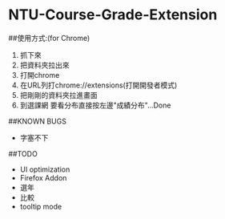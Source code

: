 NTU-Course-Grade-Extension
==========================
##使用方式:(for Chrome)
1. 抓下來
2. 把資料夾拉出來
3. 打開chrome
4. 在URL列打chrome://extensions(打開開發者模式)
5. 把剛剛的資料夾拉進畫面
6. 到選課網 要看分布直接按左邊"成績分布"...Done

##KNOWN BUGS
* 字塞不下

##TODO
* UI optimization
* Firefox Addon
* 選年
* 比較
* tooltip mode